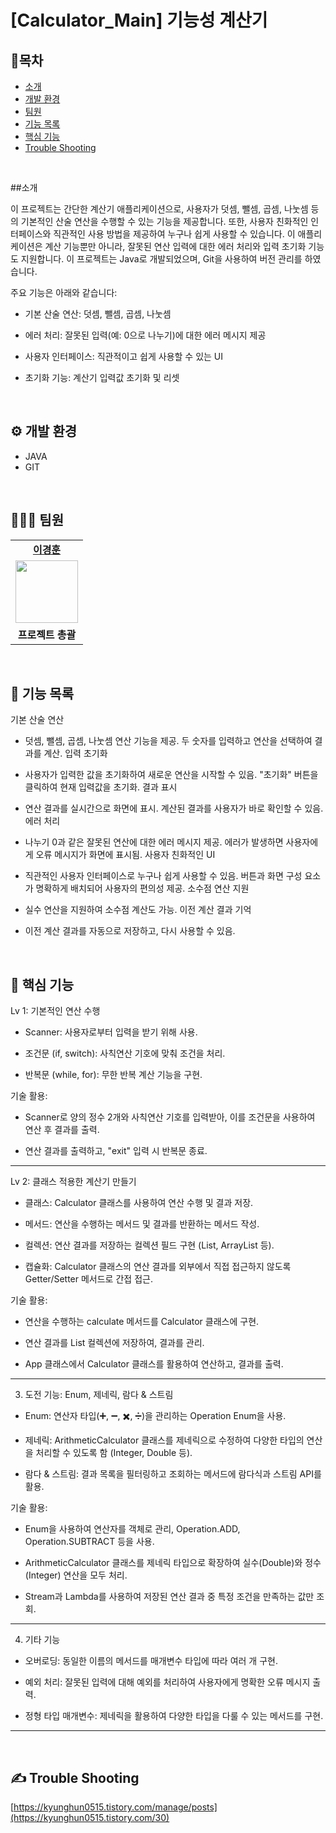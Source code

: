 


# [Calculator_Main] 기능성 계산기



<h2>📜목차</h2>

 - [소개](#소개) 
 - [개발 환경](#개발-환경)
 - [팀원](#팀원) 
 - [기능 목록](#기능-목록) 
 - [핵심 기능](#핵심-기능)
 - [Trouble Shooting](#trouble-shooting)
<br/>

##소개

이 프로젝트는 간단한 계산기 애플리케이션으로, 사용자가 덧셈, 뺄셈, 곱셈, 나눗셈 등의 기본적인 산술 연산을 수행할 수 있는 기능을 제공합니다. 또한, 사용자 친화적인 인터페이스와 직관적인 사용 방법을 제공하여 누구나 쉽게 사용할 수 있습니다. 이 애플리케이션은 계산 기능뿐만 아니라, 잘못된 연산 입력에 대한 에러 처리와 입력 초기화 기능도 지원합니다. 이 프로젝트는 Java로 개발되었으며, Git을 사용하여 버전 관리를 하였습니다.

주요 기능은 아래와 같습니다:

- 기본 산술 연산: 덧셈, 뺄셈, 곱셈, 나눗셈

- 에러 처리: 잘못된 입력(예: 0으로 나누기)에 대한 에러 메시지 제공

- 사용자 인터페이스: 직관적이고 쉽게 사용할 수 있는 UI

- 초기화 기능: 계산기 입력값 초기화 및 리셋
<br/>

## ⚙️ 개발 환경
- JAVA
- GIT
<br/>

## 👨‍👧‍👦 팀원

<table>
   <tr>
    <td align="center"><b><a href="https://github.com/kyung412820">이경훈</a></b></td>
  <tr>
    <td align="center"><a href="https://github.com/kyung412820"><img src="https://avatars.githubusercontent.com/u/71320521?v=4" width="100px" /></a></td>
  </tr>
  <tr>
    <td align="center"><b>프로젝트 총괄</b></td>
</table>
<br/>


## 🎲 기능 목록

기본 산술 연산

 - 덧셈, 뺄셈, 곱셈, 나눗셈 연산 기능을 제공.
두 숫자를 입력하고 연산을 선택하여 결과를 계산.
입력 초기화

 - 사용자가 입력한 값을 초기화하여 새로운 연산을 시작할 수 있음.
"초기화" 버튼을 클릭하여 현재 입력값을 초기화.
결과 표시

 - 연산 결과를 실시간으로 화면에 표시.
계산된 결과를 사용자가 바로 확인할 수 있음.
에러 처리

 - 나누기 0과 같은 잘못된 연산에 대한 에러 메시지 제공.
에러가 발생하면 사용자에게 오류 메시지가 화면에 표시됨.
사용자 친화적인 UI

 - 직관적인 사용자 인터페이스로 누구나 쉽게 사용할 수 있음.
버튼과 화면 구성 요소가 명확하게 배치되어 사용자의 편의성 제공.
소수점 연산 지원

 - 실수 연산을 지원하여 소수점 계산도 가능.
이전 계산 결과 기억

 - 이전 계산 결과를 자동으로 저장하고, 다시 사용할 수 있음.
<br/>

## 🧩 핵심 기능

Lv 1: 기본적인 연산 수행 

 - Scanner: 사용자로부터 입력을 받기 위해 사용.

 - 조건문 (if, switch): 사칙연산 기호에 맞춰 조건을 처리.

 - 반복문 (while, for): 무한 반복 계산 기능을 구현.

기술 활용:

 - Scanner로 양의 정수 2개와 사칙연산 기호를 입력받아, 이를 조건문을 사용하여 연산 후 결과를 출력.

 - 연산 결과를 출력하고, "exit" 입력 시 반복문 종료.

------------------------------------------------------------------------

Lv 2: 클래스 적용한 계산기 만들기


 - 클래스: Calculator 클래스를 사용하여 연산 수행 및 결과 저장.

 - 메서드: 연산을 수행하는 메서드 및 결과를 반환하는 메서드 작성.

 - 컬렉션: 연산 결과를 저장하는 컬렉션 필드 구현 (List, ArrayList 등).

 - 캡슐화: Calculator 클래스의 연산 결과를 외부에서 직접 접근하지 않도록 Getter/Setter 메서드로 간접 접근.

기술 활용:

 - 연산을 수행하는 calculate 메서드를 Calculator 클래스에 구현.

 - 연산 결과를 List 컬렉션에 저장하여, 결과를 관리.

 - App 클래스에서 Calculator 클래스를 활용하여 연산하고, 결과를 출력.

------------------------------------------------------------------------

3. 도전 기능: Enum, 제네릭, 람다 & 스트림

 - Enum: 연산자 타입(➕, ➖, ✖️, ➗)을 관리하는 Operation Enum을 사용.

 - 제네릭: ArithmeticCalculator 클래스를 제네릭으로 수정하여 다양한 타입의 연산을 처리할 수 있도록 함 (Integer, Double 등).

 - 람다 & 스트림: 결과 목록을 필터링하고 조회하는 메서드에 람다식과 스트림 API를 활용.

기술 활용:
 - Enum을 사용하여 연산자를 객체로 관리, Operation.ADD, Operation.SUBTRACT 등을 사용.

 - ArithmeticCalculator 클래스를 제네릭 타입으로 확장하여 실수(Double)와 정수(Integer) 연산을 모두 처리.

 - Stream과 Lambda를 사용하여 저장된 연산 결과 중 특정 조건을 만족하는 값만 조회.

------------------------------------------------------------------------

4. 기타 기능

 - 오버로딩: 동일한 이름의 메서드를 매개변수 타입에 따라 여러 개 구현.

 - 예외 처리: 잘못된 입력에 대해 예외를 처리하여 사용자에게 명확한 오류 메시지 출력.

 - 정형 타입 매개변수: 제네릭을 활용하여 다양한 타입을 다룰 수 있는 메서드를 구현.

------------------------------------------------------------------------
<br/>

## ✍ Trouble Shooting

[https://kyunghun0515.tistory.com/manage/posts](https://kyunghun0515.tistory.com/30)
<br/>
<br/>
<br/>
<br/>
